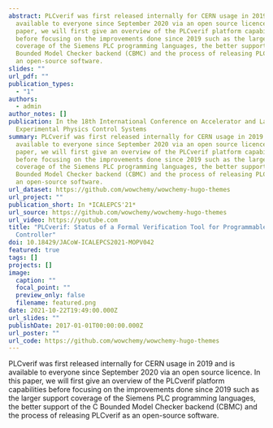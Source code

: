 ```yaml
---
abstract: PLCverif was first released internally for CERN usage in 2019 and is
  available to everyone since September 2020 via an open source licence. In this
  paper, we will first give an overview of the PLCverif platform capabilities
  before focusing on the improvements done since 2019 such as the larger support
  coverage of the Siemens PLC programming languages, the better support of the C
  Bounded Model Checker backend (CBMC) and the process of releasing PLCverif as
  an open-source software.
slides: ""
url_pdf: ""
publication_types:
  - "1"
authors:
  - admin
author_notes: []
publication: In the 18th International Conference on Accelerator and Large
  Experimental Physics Control Systems
summary: PLCverif was first released internally for CERN usage in 2019 and is
  available to everyone since September 2020 via an open source licence. In this
  paper, we will first give an overview of the PLCverif platform capabilities
  before focusing on the improvements done since 2019 such as the larger support
  coverage of the Siemens PLC programming languages, the better support of the C
  Bounded Model Checker backend (CBMC) and the process of releasing PLCverif as
  an open-source software.
url_dataset: https://github.com/wowchemy/wowchemy-hugo-themes
url_project: ""
publication_short: In *ICALEPCS'21*
url_source: https://github.com/wowchemy/wowchemy-hugo-themes
url_video: https://youtube.com
title: "PLCverif: Status of a Formal Verification Tool for Programmable Logic
  Controller"
doi: 10.18429/JACoW-ICALEPCS2021-MOPV042
featured: true
tags: []
projects: []
image:
  caption: ""
  focal_point: ""
  preview_only: false
  filename: featured.png
date: 2021-10-22T19:49:00.000Z
url_slides: ""
publishDate: 2017-01-01T00:00:00.000Z
url_poster: ""
url_code: https://github.com/wowchemy/wowchemy-hugo-themes
---
```

PLCverif was first released internally for CERN usage in 2019 and is available to everyone since September 2020 via an open source licence. In this paper, we will first give an overview of the PLCverif platform capabilities before focusing on the improvements done since 2019 such as the larger support coverage of the Siemens PLC programming languages, the better support of the C Bounded Model Checker backend (CBMC) and the process of releasing PLCverif as an open-source software.